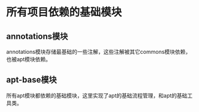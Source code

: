 # 所有项目依赖的基础模块

## annotations模块

annotations模块存储最基础的一些注解，这些注解被其它commons模块依赖，也被apt模块依赖。

## apt-base模块

所有apt模块都依赖的基础模块，这里实现了apt的基础流程管理，和apt的基础工具类。